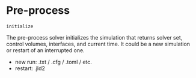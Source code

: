 # Pre-process

```@docs
initialize
```

The pre-process solver initializes the simulation that returns solver set, control volumes, interfaces, and current time.
It could be a new simulation or restart of an interrupted one.
- new run: .txt / .cfg / .toml / etc.
- restart: .jld2